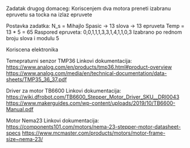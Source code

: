 Zadatak drugog domaceg:
  Koriscenjem dva motora preneti izabranu epruvetu sa tocka na izlaz epruvete

Postavka zadatka:
  N_s = Mihajlo Spasic -> 13 slova -> 13 epruveta
  Temp = 13 * 5 = 65
  Raspored epruveta: 0,0,1,1,1,3,3,1,4,1,1,0,3   Izabrano po rednom broju slova i modulu 5 


Koriscena elektronika

Temepraturni senzor TMP36
Linkovi dokumentacija:
https://www.analog.com/en/products/tmp36.html#product-overview
https://www.analog.com/media/en/technical-documentation/data-sheets/TMP35_36_37.pdf

Driver za motor TB6600
Linkovi dokumentacija:
https://wiki.dfrobot.com/TB6600_Stepper_Motor_Driver_SKU__DRI0043
https://www.makerguides.com/wp-content/uploads/2019/10/TB6600-Manual.pdf

Motor Nema23
Linkovi dokumentacija:
https://components101.com/motors/nema-23-stepper-motor-datasheet-specs
https://www.mcmaster.com/products/motors/motor-frame-size~nema-23/
